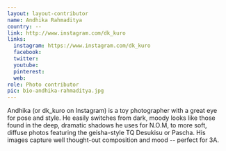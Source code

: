 ```yaml
---
layout: layout-contributor
name: Andhika Rahmaditya
country: --
link: http://www.instagram.com/dk_kuro
links:
  instagram: https://www.instagram.com/dk_kuro
  facebook:
  twitter:
  youtube:
  pinterest: 
  web:
role: Photo contributor
pic: bio-andhika-rahmaditya.jpg
---
```

Andhika (or dk_kuro on Instagram) is a toy photographer with a great eye for pose and style. He easily switches from dark, moody looks like those found in the deep, dramatic shadows he uses for N.O.M, to more soft, diffuse photos featuring the geisha-style TQ Desukisu or Pascha. His images capture well thought-out composition and mood -- perfect for 3A.